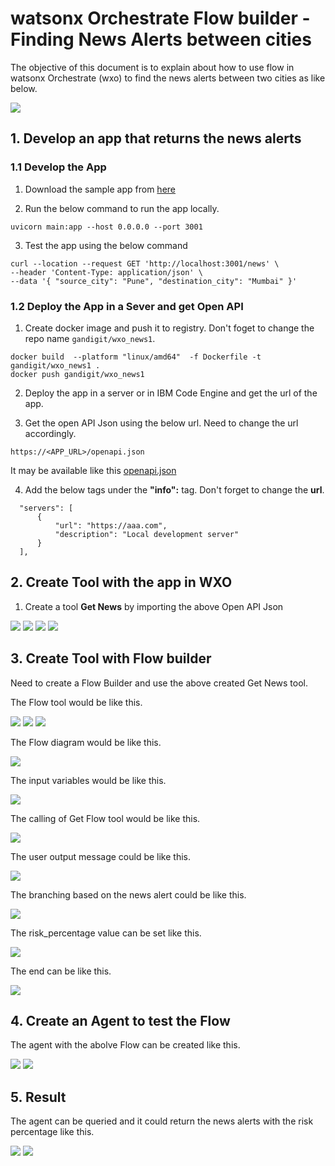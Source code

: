 # watsonx Orchestrate Flow builder -  Finding News Alerts between cities 

The objective of this document is to explain about how to use flow in watsonx Orchestrate (wxo) to find the news alerts between two cities as like below.

  <img src="images/img11.png"> 

## 1. Develop an app that returns the news alerts

### 1.1 Develop the App

1. Download the sample app from [here](./files/)

2. Run the below command to run the app locally.

  ```
  uvicorn main:app --host 0.0.0.0 --port 3001
  ```

3. Test the app using the below command

  ```
  curl --location --request GET 'http://localhost:3001/news' \
  --header 'Content-Type: application/json' \
  --data '{ "source_city": "Pune", "destination_city": "Mumbai" }'
  ```

### 1.2 Deploy the App in a Sever and get Open API

1. Create docker image and push it to registry. Don't foget to change the repo name `gandigit/wxo_news1`.

  ```
  docker build  --platform "linux/amd64"  -f Dockerfile -t gandigit/wxo_news1 .
  docker push gandigit/wxo_news1
  ```

2. Deploy the app in a server or in IBM Code Engine and get the url of the app.

3. Get the open API Json using the below url. Need to change the url accordingly.
  ```
  https://<APP_URL>/openapi.json
  ```
  It may be available like this [openapi.json](./files/openapi.json)

4. Add the below tags under the **"info":** tag. Don't forget to change the **url**.
  ```
    "servers": [
        {
            "url": "https://aaa.com",
            "description": "Local development server"
        }
    ],
  ```


## 2. Create Tool with the app in WXO

1. Create a tool **Get News** by importing the above Open API Json
  <img src="images/img21.png"> 

  <img src="images/img22.png"> 
  <img src="images/img23.png"> 
  <img src="images/img24.png"> 

## 3. Create Tool with Flow builder

Need to create a Flow Builder and use the above created Get News tool.

The Flow tool would be like this.

<img src="images/img31.png"> 

<img src="images/img32.png"> 
<img src="images/img33.png"> 

The Flow diagram would be like this.

<img src="images/img34.png"> 

The input variables would be like this.

<img src="images/img35.png"> 

The calling of Get Flow tool would be like this.

<img src="images/img36.png"> 

The user output message could be like this.

<img src="images/img37.png"> 

The branching based on the news alert could be like this.

<img src="images/img38.png"> 

The risk_percentage value can be set like this.

<img src="images/img39.png"> 

The end can be like this.

<img src="images/img40.png"> 

## 4. Create an Agent to test the Flow 

The agent with the abolve Flow can be created like this.

<img src="images/img41.png"> 
<img src="images/img42.png"> 

## 5. Result

The agent can be queried and it could return the news alerts with the risk percentage like this.

<img src="images/img11.png"> 
<img src="images/img43.png"> 
